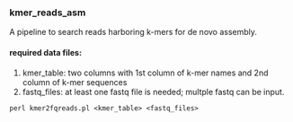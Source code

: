 ### kmer_reads_asm
A pipeline to search reads harboring k-mers for de novo assembly.

#### required data files:
1. kmer_table: two columns with 1st column of k-mer names and 2nd column of k-mer sequences
2. fastq_files: at least one fastq file is needed; multple fastq can be input.
```
perl kmer2fqreads.pl <kmer_table> <fastq_files>
```
